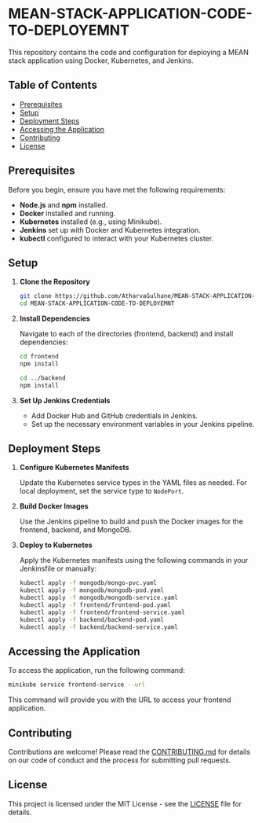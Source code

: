 # MEAN-STACK-APPLICATION-CODE-TO-DEPLOYEMNT

This repository contains the code and configuration for deploying a MEAN stack application using Docker, Kubernetes, and Jenkins.

## Table of Contents

- [Prerequisites](#prerequisites)
- [Setup](#setup)
- [Deployment Steps](#deployment-steps)
- [Accessing the Application](#accessing-the-application)
- [Contributing](#contributing)
- [License](#license)

## Prerequisites

Before you begin, ensure you have met the following requirements:

- **Node.js** and **npm** installed.
- **Docker** installed and running.
- **Kubernetes** installed (e.g., using Minikube).
- **Jenkins** set up with Docker and Kubernetes integration.
- **kubectl** configured to interact with your Kubernetes cluster.

## Setup

1. **Clone the Repository**

   ```bash
   git clone https://github.com/AtharvaGulhane/MEAN-STACK-APPLICATION-CODE-TO-DEPLOYEMNT.git
   cd MEAN-STACK-APPLICATION-CODE-TO-DEPLOYEMNT
   ```

2. **Install Dependencies**

   Navigate to each of the directories (frontend, backend) and install dependencies:

   ```bash
   cd frontend
   npm install

   cd ../backend
   npm install
   ```

3. **Set Up Jenkins Credentials**

   - Add Docker Hub and GitHub credentials in Jenkins.
   - Set up the necessary environment variables in your Jenkins pipeline.

## Deployment Steps

1. **Configure Kubernetes Manifests**
   
   Update the Kubernetes service types in the YAML files as needed. For local deployment, set the service type to `NodePort`.

2. **Build Docker Images**

   Use the Jenkins pipeline to build and push the Docker images for the frontend, backend, and MongoDB.

3. **Deploy to Kubernetes**

   Apply the Kubernetes manifests using the following commands in your Jenkinsfile or manually:

   ```bash
   kubectl apply -f mongodb/mongo-pvc.yaml
   kubectl apply -f mongodb/mongodb-pod.yaml
   kubectl apply -f mongodb/mongodb-service.yaml
   kubectl apply -f frontend/frontend-pod.yaml
   kubectl apply -f frontend/frontend-service.yaml
   kubectl apply -f backend/backend-pod.yaml
   kubectl apply -f backend/backend-service.yaml
   ```

## Accessing the Application

To access the application, run the following command:

```bash
minikube service frontend-service --url
```

This command will provide you with the URL to access your frontend application.

## Contributing

Contributions are welcome! Please read the [CONTRIBUTING.md](CONTRIBUTING.md) for details on our code of conduct and the process for submitting pull requests.

## License

This project is licensed under the MIT License - see the [LICENSE](LICENSE) file for details.
